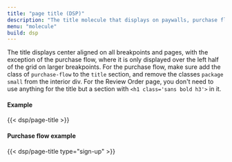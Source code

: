 ```yaml
---
title: "page title (DSP)"
description: "The title molecule that displays on paywalls, purchase flows, confirmation pages, etc."
menu: "molecule"
build: dsp
---
```


The title displays center aligned on all breakpoints and pages, with the exception of the purchase flow, where it is only displayed over the left half of the grid on larger breakpoints. For the purchase flow, make sure add the class of `purchase-flow` to the `title` section, and remove the classes `package small` from the interior div. For the Review Order page, you don't need to use anything for the title but a section with `<h1 class='sans bold h3'>` in it.

#### Example
<div class="example grid" style="--columns: 400px;">
  {{< dsp/page-title >}}
</div>

#### Purchase flow example
<div class="example grid" style="--columns: 400px;">
  {{< dsp/page-title type="sign-up" >}}
</div>
